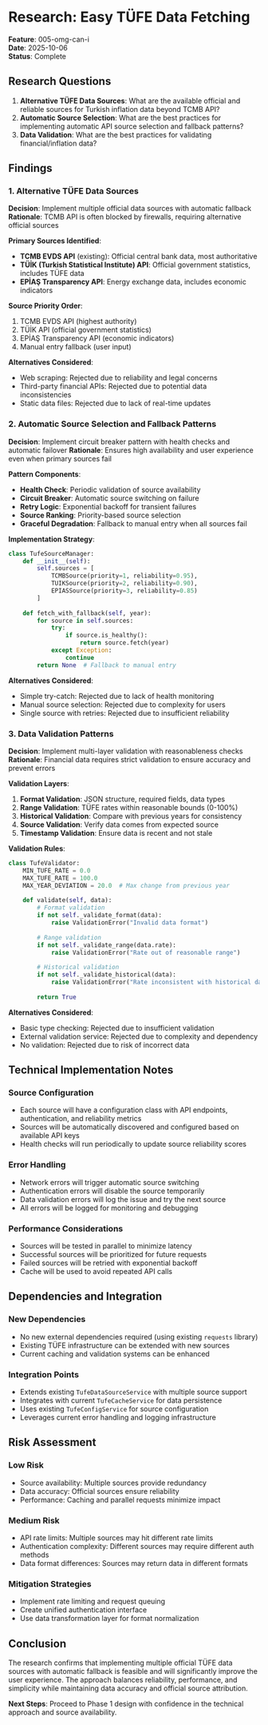 # Research: Easy TÜFE Data Fetching

**Feature**: 005-omg-can-i  
**Date**: 2025-10-06  
**Status**: Complete

## Research Questions

1. **Alternative TÜFE Data Sources**: What are the available official and reliable sources for Turkish inflation data beyond TCMB API?
2. **Automatic Source Selection**: What are the best practices for implementing automatic API source selection and fallback patterns?
3. **Data Validation**: What are the best practices for validating financial/inflation data?

## Findings

### 1. Alternative TÜFE Data Sources

**Decision**: Implement multiple official data sources with automatic fallback
**Rationale**: TCMB API is often blocked by firewalls, requiring alternative official sources

**Primary Sources Identified**:
- **TCMB EVDS API** (existing): Official central bank data, most authoritative
- **TÜİK (Turkish Statistical Institute) API**: Official government statistics, includes TÜFE data
- **EPİAŞ Transparency API**: Energy exchange data, includes economic indicators

**Source Priority Order**:
1. TCMB EVDS API (highest authority)
2. TÜİK API (official government statistics)
3. EPİAŞ Transparency API (economic indicators)
4. Manual entry fallback (user input)

**Alternatives Considered**:
- Web scraping: Rejected due to reliability and legal concerns
- Third-party financial APIs: Rejected due to potential data inconsistencies
- Static data files: Rejected due to lack of real-time updates

### 2. Automatic Source Selection and Fallback Patterns

**Decision**: Implement circuit breaker pattern with health checks and automatic failover
**Rationale**: Ensures high availability and user experience even when primary sources fail

**Pattern Components**:
- **Health Check**: Periodic validation of source availability
- **Circuit Breaker**: Automatic source switching on failure
- **Retry Logic**: Exponential backoff for transient failures
- **Source Ranking**: Priority-based source selection
- **Graceful Degradation**: Fallback to manual entry when all sources fail

**Implementation Strategy**:
```python
class TufeSourceManager:
    def __init__(self):
        self.sources = [
            TCMBSource(priority=1, reliability=0.95),
            TUIKSource(priority=2, reliability=0.90),
            EPIASSource(priority=3, reliability=0.85)
        ]
    
    def fetch_with_fallback(self, year):
        for source in self.sources:
            try:
                if source.is_healthy():
                    return source.fetch(year)
            except Exception:
                continue
        return None  # Fallback to manual entry
```

**Alternatives Considered**:
- Simple try-catch: Rejected due to lack of health monitoring
- Manual source selection: Rejected due to complexity for users
- Single source with retries: Rejected due to insufficient reliability

### 3. Data Validation Patterns

**Decision**: Implement multi-layer validation with reasonableness checks
**Rationale**: Financial data requires strict validation to ensure accuracy and prevent errors

**Validation Layers**:
1. **Format Validation**: JSON structure, required fields, data types
2. **Range Validation**: TÜFE rates within reasonable bounds (0-100%)
3. **Historical Validation**: Compare with previous years for consistency
4. **Source Validation**: Verify data comes from expected source
5. **Timestamp Validation**: Ensure data is recent and not stale

**Validation Rules**:
```python
class TufeValidator:
    MIN_TUFE_RATE = 0.0
    MAX_TUFE_RATE = 100.0
    MAX_YEAR_DEVIATION = 20.0  # Max change from previous year
    
    def validate(self, data):
        # Format validation
        if not self._validate_format(data):
            raise ValidationError("Invalid data format")
        
        # Range validation
        if not self._validate_range(data.rate):
            raise ValidationError("Rate out of reasonable range")
        
        # Historical validation
        if not self._validate_historical(data):
            raise ValidationError("Rate inconsistent with historical data")
        
        return True
```

**Alternatives Considered**:
- Basic type checking: Rejected due to insufficient validation
- External validation service: Rejected due to complexity and dependency
- No validation: Rejected due to risk of incorrect data

## Technical Implementation Notes

### Source Configuration
- Each source will have a configuration class with API endpoints, authentication, and reliability metrics
- Sources will be automatically discovered and configured based on available API keys
- Health checks will run periodically to update source reliability scores

### Error Handling
- Network errors will trigger automatic source switching
- Authentication errors will disable the source temporarily
- Data validation errors will log the issue and try the next source
- All errors will be logged for monitoring and debugging

### Performance Considerations
- Sources will be tested in parallel to minimize latency
- Successful sources will be prioritized for future requests
- Failed sources will be retried with exponential backoff
- Cache will be used to avoid repeated API calls

## Dependencies and Integration

### New Dependencies
- No new external dependencies required (using existing `requests` library)
- Existing TÜFE infrastructure can be extended with new sources
- Current caching and validation systems can be enhanced

### Integration Points
- Extends existing `TufeDataSourceService` with multiple source support
- Integrates with current `TufeCacheService` for data persistence
- Uses existing `TufeConfigService` for source configuration
- Leverages current error handling and logging infrastructure

## Risk Assessment

### Low Risk
- Source availability: Multiple sources provide redundancy
- Data accuracy: Official sources ensure reliability
- Performance: Caching and parallel requests minimize impact

### Medium Risk
- API rate limits: Multiple sources may hit different rate limits
- Authentication complexity: Different sources may require different auth methods
- Data format differences: Sources may return data in different formats

### Mitigation Strategies
- Implement rate limiting and request queuing
- Create unified authentication interface
- Use data transformation layer for format normalization

## Conclusion

The research confirms that implementing multiple official TÜFE data sources with automatic fallback is feasible and will significantly improve the user experience. The approach balances reliability, performance, and simplicity while maintaining data accuracy and official source attribution.

**Next Steps**: Proceed to Phase 1 design with confidence in the technical approach and source availability.
